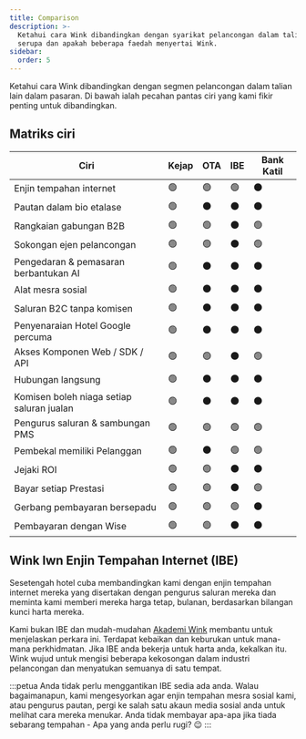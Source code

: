 ```yaml
---
title: Comparison
description: >-
  Ketahui cara Wink dibandingkan dengan syarikat pelancongan dalam talian yang
  serupa dan apakah beberapa faedah menyertai Wink.
sidebar:
  order: 5
---
```

Ketahui cara Wink dibandingkan dengan segmen pelancongan dalam talian lain dalam pasaran. Di bawah ialah pecahan pantas ciri yang kami fikir penting untuk dibandingkan.

## Matriks ciri

| Ciri | Kejap | OTA | IBE | Bank Katil
| ------------------------ | -- | -- | -- | -- |
| Enjin tempahan internet | 🟢 | 🟢 | 🟢 | ⚫️ |
| Pautan dalam bio etalase | 🟢 | ⚫️ | ⚫️ | ⚫️ |
| Rangkaian gabungan B2B | 🟢 | 🟢 | ⚫️ | 🟢 |
| Sokongan ejen pelancongan | 🟢 | 🟢 | ⚫️ | 🟢 |
| Pengedaran & pemasaran berbantukan AI | 🟢 | ⚫️ | ⚫️ | ⚫️ |
| Alat mesra sosial | 🟢 | ⚫️ | ⚫️ | ⚫️ |
| Saluran B2C tanpa komisen | 🟢 | ⚫️ | ⚫️ | ⚫️ |
| Penyenaraian Hotel Google percuma | 🟢 | ⚫️ | ⚫️ | ⚫️ |
| Akses Komponen Web / SDK / API | 🟢 | 🟢 | ⚫️ | 🟢 |
| Hubungan langsung | 🟢 | ⚫️ | ⚫️ | ⚫️ |
| Komisen boleh niaga setiap saluran jualan | 🟢 | ⚫️ | ⚫️ | ⚫️ |
| Pengurus saluran & sambungan PMS | 🟢 | 🟢 | 🟢 | 🟢 |
| Pembekal memiliki Pelanggan | 🟢 | ⚫️ | 🟢 | 🟢 |
| Jejaki ROI | 🟢 | 🟢 | ⚫️ | ⚫️ |
| Bayar setiap Prestasi | 🟢 | 🟢 | ⚫️ | 🟢 |
| Gerbang pembayaran bersepadu | 🟢 | 🟢 | 🟢 | ⚫️ |
| Pembayaran dengan Wise | 🟢 | 🟢 | ⚫️ | ⚫️ |

## Wink lwn Enjin Tempahan Internet (IBE)

Sesetengah hotel cuba membandingkan kami dengan enjin tempahan internet mereka yang disertakan dengan pengurus saluran mereka dan meminta kami memberi mereka harga tetap, bulanan, berdasarkan bilangan kunci harta mereka.

Kami bukan IBE dan mudah-mudahan [Akademi Wink](/) membantu untuk menjelaskan perkara ini. Terdapat kebaikan dan keburukan untuk mana-mana perkhidmatan. Jika IBE anda bekerja untuk harta anda, kekalkan itu.
Wink wujud untuk mengisi beberapa kekosongan dalam industri pelancongan dan menyatukan semuanya di satu tempat.

:::petua
Anda tidak perlu menggantikan IBE sedia ada anda. Walau bagaimanapun, kami mengesyorkan agar enjin tempahan mesra sosial kami, atau pengurus pautan, pergi ke salah satu akaun media sosial anda untuk melihat cara mereka menukar. Anda tidak membayar apa-apa jika tiada sebarang tempahan - Apa yang anda perlu rugi? 😉
:::

